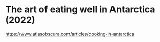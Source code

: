 # The art of eating well in Antarctica (2022) 
 <https://www.atlasobscura.com/articles/cooking-in-antarctica>